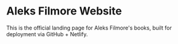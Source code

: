 # Aleks Filmore Website
This is the official landing page for Aleks Filmore's books, built for deployment via GitHub + Netlify.